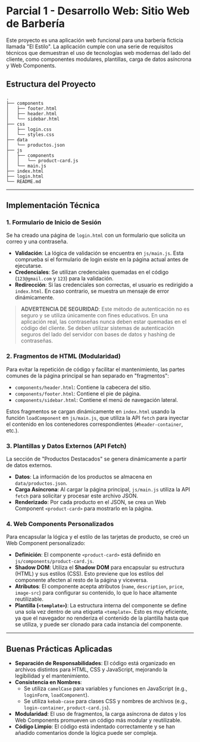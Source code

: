 # Parcial 1 - Desarrollo Web: Sitio Web de Barbería

Este proyecto es una aplicación web funcional para una barbería ficticia llamada "El Estilo". La aplicación cumple con una serie de requisitos técnicos que demuestran el uso de tecnologías web modernas del lado del cliente, como componentes modulares, plantillas, carga de datos asíncrona y Web Components.

## Estructura del Proyecto

```
.
├── components
│   ├── footer.html
│   ├── header.html
│   └── sidebar.html
├── css
│   ├── login.css
│   └── styles.css
├── data
│   └── productos.json
├── js
│   ├── components
│   │   └── product-card.js
│   └── main.js
├── index.html
├── login.html
└── README.md
```

---

## Implementación Técnica

### 1. Formulario de Inicio de Sesión

Se ha creado una página de `login.html` con un formulario que solicita un correo y una contraseña.

- **Validación**: La lógica de validación se encuentra en `js/main.js`. Esta comprueba si el formulario de login existe en la página actual antes de ejecutarse.
- **Credenciales**: Se utilizan credenciales quemadas en el código (`123@gmail.com` y `123`) para la validación.
- **Redirección**: Si las credenciales son correctas, el usuario es redirigido a `index.html`. En caso contrario, se muestra un mensaje de error dinámicamente.

> **ADVERTENCIA DE SEGURIDAD**: Este método de autenticación no es seguro y se utiliza únicamente con fines educativos. En una aplicación real, las contraseñas nunca deben estar quemadas en el código del cliente. Se deben utilizar sistemas de autenticación seguros del lado del servidor con bases de datos y hashing de contraseñas.

### 2. Fragmentos de HTML (Modularidad)

Para evitar la repetición de código y facilitar el mantenimiento, las partes comunes de la página principal se han separado en "fragmentos":

- `components/header.html`: Contiene la cabecera del sitio.
- `components/footer.html`: Contiene el pie de página.
- `components/sidebar.html`: Contiene el menú de navegación lateral.

Estos fragmentos se cargan dinámicamente en `index.html` usando la función `loadComponent` en `js/main.js`, que utiliza la API `fetch` para inyectar el contenido en los contenedores correspondientes (`#header-container`, etc.).

### 3. Plantillas y Datos Externos (API Fetch)

La sección de "Productos Destacados" se genera dinámicamente a partir de datos externos.

- **Datos**: La información de los productos se almacena en `data/productos.json`.
- **Carga Asíncrona**: Al cargar la página principal, `js/main.js` utiliza la API `fetch` para solicitar y procesar este archivo JSON.
- **Renderizado**: Por cada producto en el JSON, se crea un Web Component `<product-card>` para mostrarlo en la página.

### 4. Web Components Personalizados

Para encapsular la lógica y el estilo de las tarjetas de producto, se creó un Web Component personalizado:

- **Definición**: El componente `<product-card>` está definido en `js/components/product-card.js`.
- **Shadow DOM**: Utiliza el **Shadow DOM** para encapsular su estructura (HTML) y sus estilos (CSS). Esto previene que los estilos del componente afecten al resto de la página y viceversa.
- **Atributos**: El componente acepta atributos (`name`, `description`, `price`, `image-src`) para configurar su contenido, lo que lo hace altamente reutilizable.
- **Plantilla (`<template>`)**: La estructura interna del componente se define una sola vez dentro de una etiqueta `<template>`. Esto es muy eficiente, ya que el navegador no renderiza el contenido de la plantilla hasta que se utiliza, y puede ser clonado para cada instancia del componente.

---

## Buenas Prácticas Aplicadas

- **Separación de Responsabilidades**: El código está organizado en archivos distintos para HTML, CSS y JavaScript, mejorando la legibilidad y el mantenimiento.
- **Consistencia en Nombres**:
  - Se utiliza `camelCase` para variables y funciones en JavaScript (e.g., `loginForm`, `loadComponent`).
  - Se utiliza `kebab-case` para clases CSS y nombres de archivos (e.g., `login-container`, `product-card.js`).
- **Modularidad**: El uso de fragmentos, la carga asíncrona de datos y los Web Components promueven un código más modular y reutilizable.
- **Código Limpio**: El código está indentado correctamente y se han añadido comentarios donde la lógica puede ser compleja.
